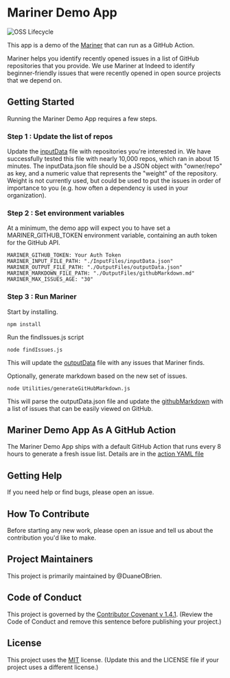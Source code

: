 # Mariner Demo App

![OSS Lifecycle](https://img.shields.io/osslifecycle/indeedeng/mariner-demo-app.svg)

This app is a demo of the [Mariner](https://github.com/indeedeng/mariner) that can run as a GitHub Action.

Mariner helps you identify recently opened issues in a list of GitHub repositories that you provide. We use Mariner at Indeed to identify beginner-friendly issues that were recently opened in open source projects that we depend on.

## Getting Started

Running the Mariner Demo App requires a few steps.

### Step 1 : Update the list of repos

Update the [inputData](./InputFiles/inputData.json) file with repositories you're interested in. We have successfully tested this file with nearly 10,000 repos, which ran in about 15 minutes. The inputData.json file should be a JSON object with "owner/repo" as key, and a numeric value that represents the "weight" of the repository. Weight is not currently used, but could be used to put the issues in order of importance to you (e.g. how often a dependency is used in your organization).

### Step 2 : Set environment variables

At a minimum, the demo app will expect you to have set a MARINER_GITHUB_TOKEN environment variable, containing an auth token for the GitHub API.

```
MARINER_GITHUB_TOKEN: Your Auth Token
MARINER_INPUT_FILE_PATH: "./InputFiles/inputData.json"
MARINER_OUTPUT_FILE_PATH: "./OutputFiles/outputData.json"
MARINER_MARKDOWN_FILE_PATH: "./OutputFiles/githubMarkdown.md"
MARINER_MAX_ISSUES_AGE: "30"
```

### Step 3 : Run Mariner

Start by installing.

```
npm install
```

Run the findIssues.js script

```
node findIssues.js
```

This will update the [outputData](./OutputFiles/outputData.json) file with any issues that Mariner finds.


Optionally, generate markdown based on the new set of issues.

```
node Utilities/generateGitHubMarkdown.js
```

This will parse the outputData.json file and update the [githubMarkdown](./OutputFiles/githubMarkdown.md) with a list of issues that can be easily viewed on GitHub.

## Mariner Demo App As A GitHub Action

The Mariner Demo App ships with a default GitHub Action that runs every 8 hours to generate a fresh issue list. Details are in the [action YAML file](./.github/workflows/main.yml)

## Getting Help

If you need help or find bugs, please open an issue.

## How To Contribute

Before starting any new work, please open an issue and tell us about the contribution you'd like to make.

## Project Maintainers

This project is primarily maintained by @DuaneOBrien.

## Code of Conduct
This project is governed by the [Contributor Covenant v 1.4.1](CODE_OF_CONDUCT.md). (Review the Code of Conduct and remove this sentence before publishing your project.)

## License
This project uses the [MIT](LICENSE) license. (Update this and the LICENSE file if your project uses a different license.)
